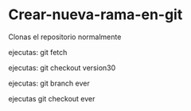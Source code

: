 # Crear-nueva-rama-en-git

Clonas el repositorio normalmente

ejecutas:  git fetch

ejecutas: git checkout version30

ejecutas: git branch ever

ejecutas git checkout ever
